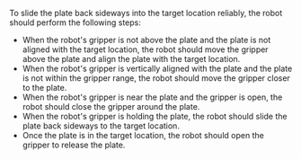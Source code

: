 To slide the plate back sideways into the target location reliably, the robot should perform the following steps:
  - When the robot's gripper is not above the plate and the plate is not aligned with the target location, the robot should move the gripper above the plate and align the plate with the target location.
  - When the robot's gripper is vertically aligned with the plate and the plate is not within the gripper range, the robot should move the gripper closer to the plate.
  - When the robot's gripper is near the plate and the gripper is open, the robot should close the gripper around the plate.
  - When the robot's gripper is holding the plate, the robot should slide the plate back sideways to the target location.
  - Once the plate is in the target location, the robot should open the gripper to release the plate.
